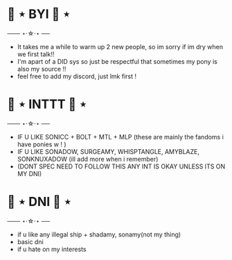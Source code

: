 # 🐾 ⋆ BYI 🐾 ⋆ 

─── ⋆⋅☆⋅⋆ ── 
- It takes me a while to warm up 2 new people, so im sorry if im dry when we first talk!! 
- I'm apart of a DID sys so just be respectful that sometimes my pony is also my source !!
- feel free to add my discord, just lmk first !

# 🐾 ⋆ INTTT 🐾 ⋆ 

─── ⋆⋅☆⋅⋆ ── 
- IF U LIKE SONICC + BOLT + MTL + MLP (these are mainly the fandoms i have ponies w ! ) 
- IF U LIKE SONADOW, SURGEAMY, WHISPTANGLE, AMYBLAZE, SONKNUXADOW (ill add more when i remember)
- (DONT SPEC NEED TO FOLLOW THIS ANY INT IS OKAY UNLESS ITS ON MY DNI)

# 🐾 ⋆ DNI 🐾 ⋆ 

─── ⋆⋅☆⋅⋆ ── 
- if u like any illegal ship + shadamy, sonamy(not my thing)
- basic dni 
- if u hate on my interests 


